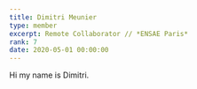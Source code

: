 ```yaml
---
title: Dimitri Meunier
type: member
excerpt: Remote Collaborator // *ENSAE Paris*
rank: 7
date: 2020-05-01 00:00:00
---
```


Hi my name is Dimitri.
